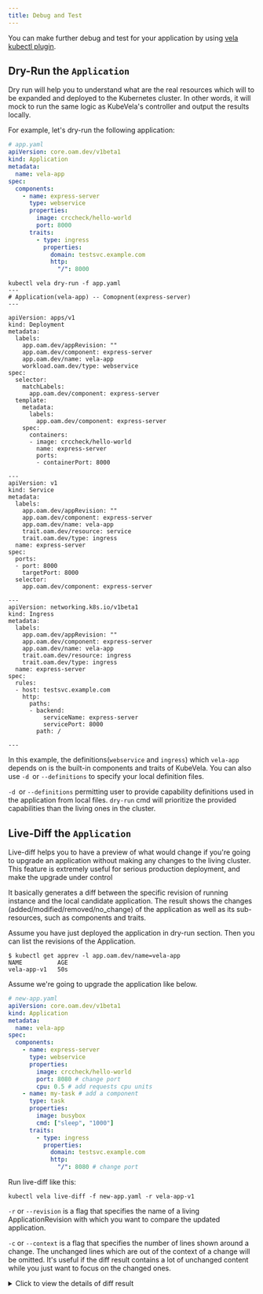 ```yaml
---
title: Debug and Test
---
```


You can make further debug and test for your application by using [vela kubectl plugin](./kubectlplugin).

## Dry-Run the `Application`

Dry run will help you to understand what are the real resources which will to be expanded and deployed
to the Kubernetes cluster. In other words, it will mock to run the same logic as KubeVela's controller 
and output the results locally.

For example, let's dry-run the following application:

```yaml
# app.yaml
apiVersion: core.oam.dev/v1beta1
kind: Application
metadata:
  name: vela-app
spec:
  components:
    - name: express-server
      type: webservice
      properties:
        image: crccheck/hello-world
        port: 8000
      traits:
        - type: ingress
          properties:
            domain: testsvc.example.com
            http:
              "/": 8000
```

```shell
kubectl vela dry-run -f app.yaml
---
# Application(vela-app) -- Comopnent(express-server)
---

apiVersion: apps/v1
kind: Deployment
metadata:
  labels:
    app.oam.dev/appRevision: ""
    app.oam.dev/component: express-server
    app.oam.dev/name: vela-app
    workload.oam.dev/type: webservice
spec:
  selector:
    matchLabels:
      app.oam.dev/component: express-server
  template:
    metadata:
      labels:
        app.oam.dev/component: express-server
    spec:
      containers:
      - image: crccheck/hello-world
        name: express-server
        ports:
        - containerPort: 8000

---
apiVersion: v1
kind: Service
metadata:
  labels:
    app.oam.dev/appRevision: ""
    app.oam.dev/component: express-server
    app.oam.dev/name: vela-app
    trait.oam.dev/resource: service
    trait.oam.dev/type: ingress
  name: express-server
spec:
  ports:
  - port: 8000
    targetPort: 8000
  selector:
    app.oam.dev/component: express-server

---
apiVersion: networking.k8s.io/v1beta1
kind: Ingress
metadata:
  labels:
    app.oam.dev/appRevision: ""
    app.oam.dev/component: express-server
    app.oam.dev/name: vela-app
    trait.oam.dev/resource: ingress
    trait.oam.dev/type: ingress
  name: express-server
spec:
  rules:
  - host: testsvc.example.com
    http:
      paths:
      - backend:
          serviceName: express-server
          servicePort: 8000
        path: /

---
```

In this example, the definitions(`webservice` and `ingress`) which `vela-app` depends on is the built-in 
components and traits of KubeVela. You can also use `-d `or `--definitions` to specify your local definition files.

`-d `or `--definitions` permitting user to provide capability definitions used in the application from local files.
`dry-run` cmd will prioritize the provided capabilities than the living ones in the cluster.

## Live-Diff the `Application`

Live-diff helps you to have a preview of what would change if you're going to upgrade an application without making any changes
to the living cluster.
This feature is extremely useful for serious production deployment, and make the upgrade under control

It basically generates a diff between the specific revision of running instance and the local candidate application.
The result shows the changes (added/modified/removed/no_change) of the application as well as its sub-resources, 
such as components and traits.

Assume you have just deployed the application in dry-run section.
Then you can list the revisions of the Application.

```shell
$ kubectl get apprev -l app.oam.dev/name=vela-app
NAME          AGE
vela-app-v1   50s
```

Assume we're going to upgrade the application like below.

```yaml
# new-app.yaml
apiVersion: core.oam.dev/v1beta1
kind: Application
metadata:
  name: vela-app
spec:
  components:
    - name: express-server
      type: webservice
      properties:
        image: crccheck/hello-world
        port: 8080 # change port
        cpu: 0.5 # add requests cpu units
    - name: my-task # add a component
      type: task
      properties:
        image: busybox
        cmd: ["sleep", "1000"]
      traits:
        - type: ingress
          properties:
            domain: testsvc.example.com
            http:
              "/": 8080 # change port
```

Run live-diff like this:

```shell
kubectl vela live-diff -f new-app.yaml -r vela-app-v1
```

`-r` or `--revision` is a flag that specifies the name of a living ApplicationRevision with which you want to compare the updated application.

`-c` or `--context` is a flag that specifies the number of lines shown around a change. The unchanged lines 
which are out of the context of a change will be omitted. It's useful if the diff result contains a lot of unchanged content 
while you just want to focus on the changed ones.

<details><summary> Click to view the details of diff result </summary>

```bash
---
# Application (vela-app) has been modified(*)
---
  apiVersion: core.oam.dev/v1beta1
  kind: Application
  metadata:
    creationTimestamp: null
    name: vela-app
    namespace: default
  spec:
    components:
    - name: express-server
      properties:
+       cpu: 0.5
        image: crccheck/hello-world
-       port: 8000
+       port: 8080
+     type: webservice
+   - name: my-task
+     properties:
+       cmd:
+       - sleep
+       - "1000"
+       image: busybox
      traits:
      - properties:
          domain: testsvc.example.com
          http:
-           /: 8000
+           /: 8080
        type: ingress
-     type: webservice
+     type: task
  status:
    batchRollingState: ""
    currentBatch: 0
    rollingState: ""
    upgradedReadyReplicas: 0
    upgradedReplicas: 0

---
## Component (express-server) has been modified(*)
---
  apiVersion: core.oam.dev/v1alpha2
  kind: Component
  metadata:
    creationTimestamp: null
    labels:
      app.oam.dev/name: vela-app
    name: express-server
  spec:
    workload:
      apiVersion: apps/v1
      kind: Deployment
      metadata:
        labels:
          app.oam.dev/appRevision: ""
          app.oam.dev/component: express-server
          app.oam.dev/name: vela-app
          workload.oam.dev/type: webservice
      spec:
        selector:
          matchLabels:
            app.oam.dev/component: express-server
        template:
          metadata:
            labels:
              app.oam.dev/component: express-server
          spec:
            containers:
            - image: crccheck/hello-world
              name: express-server
              ports:
-             - containerPort: 8000
+             - containerPort: 8080
  status:
    observedGeneration: 0

---
### Component (express-server) / Trait (ingress/service) has been removed(-)
---
- apiVersion: v1
- kind: Service
- metadata:
-   labels:
-     app.oam.dev/appRevision: ""
-     app.oam.dev/component: express-server
-     app.oam.dev/name: vela-app
-     trait.oam.dev/resource: service
-     trait.oam.dev/type: ingress
-   name: express-server
- spec:
-   ports:
-   - port: 8000
-     targetPort: 8000
-   selector:
-     app.oam.dev/component: express-server

---
### Component (express-server) / Trait (ingress/ingress) has been removed(-)
---
- apiVersion: networking.k8s.io/v1beta1
- kind: Ingress
- metadata:
-   labels:
-     app.oam.dev/appRevision: ""
-     app.oam.dev/component: express-server
-     app.oam.dev/name: vela-app
-     trait.oam.dev/resource: ingress
-     trait.oam.dev/type: ingress
-   name: express-server
- spec:
-   rules:
-   - host: testsvc.example.com
-     http:
-       paths:
-       - backend:
-           serviceName: express-server
-           servicePort: 8000
-         path: /

---
## Component (my-task) has been added(+)
---
+ apiVersion: core.oam.dev/v1alpha2
+ kind: Component
+ metadata:
+   creationTimestamp: null
+   labels:
+     app.oam.dev/name: vela-app
+   name: my-task
+ spec:
+   workload:
+     apiVersion: batch/v1
+     kind: Job
+     metadata:
+       labels:
+         app.oam.dev/appRevision: ""
+         app.oam.dev/component: my-task
+         app.oam.dev/name: vela-app
+         workload.oam.dev/type: task
+     spec:
+       completions: 1
+       parallelism: 1
+       template:
+         spec:
+           containers:
+           - command:
+             - sleep
+             - "1000"
+             image: busybox
+             name: my-task
+           restartPolicy: Never
+ status:
+   observedGeneration: 0

---
### Component (my-task) / Trait (ingress/service) has been added(+)
---
+ apiVersion: v1
+ kind: Service
+ metadata:
+   labels:
+     app.oam.dev/appRevision: ""
+     app.oam.dev/component: my-task
+     app.oam.dev/name: vela-app
+     trait.oam.dev/resource: service
+     trait.oam.dev/type: ingress
+   name: my-task
+ spec:
+   ports:
+   - port: 8080
+     targetPort: 8080
+   selector:
+     app.oam.dev/component: my-task

---
### Component (my-task) / Trait (ingress/ingress) has been added(+)
---
+ apiVersion: networking.k8s.io/v1beta1
+ kind: Ingress
+ metadata:
+   labels:
+     app.oam.dev/appRevision: ""
+     app.oam.dev/component: my-task
+     app.oam.dev/name: vela-app
+     trait.oam.dev/resource: ingress
+     trait.oam.dev/type: ingress
+   name: my-task
+ spec:
+   rules:
+   - host: testsvc.example.com
+     http:
+       paths:
+       - backend:
+           serviceName: my-task
+           servicePort: 8080
+         path: /
```

</details>